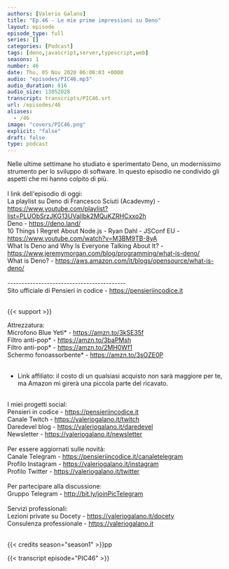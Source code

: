 ```yaml
---
authors: [Valerio Galano]
title: "Ep.46 - Le mie prime impressioni su Deno"
layout: episode
episode_type: full
series: []
categories: [Podcast]
tags: [deno,javascript,server,typescript,web]
seasons: 1
number: 46
date: Thu, 05 Nov 2020 06:00:03 +0000
audio: "episodes/PIC46.mp3"
audio_duration: 816
audio_size: 13052028
transcript: transcripts/PIC46.srt
url: /episodes/46
aliases: 
  - /46
image: "covers/PIC46.png"
explicit: "false"
draft: false
type: podcast
---
```

Nelle ultime settimane ho studiato e sperimentato Deno, un modernissimo strumento per lo sviluppo di software. In questo episodio ne condivido gli aspetti che mi hanno colpito di più.<br />
<br />
I link dell'episodio di oggi: <br />
La playlist su Deno di Francesco Sciuti (Acadevmy) - <a href="https://www.youtube.com/playlist?list=PLUObSrzJKG13UValIbk2MQuKZRHCxxo2h" rel="noopener">https://www.youtube.com/playlist?list=PLUObSrzJKG13UValIbk2MQuKZRHCxxo2h</a> <br />
Deno - <a href="https://deno.land/" rel="noopener">https://deno.land/</a> <br />
10 Things I Regret About Node.js - Ryan Dahl - JSConf EU - <a href="https://www.youtube.com/watch?v=M3BM9TB-8yA" rel="noopener">https://www.youtube.com/watch?v=M3BM9TB-8yA</a> <br />
What Is Deno and Why Is Everyone Talking About It? - <a href="https://www.jeremymorgan.com/blog/programming/what-is-deno/" rel="noopener">https://www.jeremymorgan.com/blog/programming/what-is-deno/</a> <br />
What is Deno? - <a href="https://aws.amazon.com/it/blogs/opensource/what-is-deno/" rel="noopener">https://aws.amazon.com/it/blogs/opensource/what-is-deno/</a> <br />
<br />
------------------------------------------<br />
Sito ufficiale di Pensieri in codice - <a href="https://pensieriincodice.it" rel="noopener">https://pensieriincodice.it</a> <br />
<br />


{{< support >}}

Attrezzatura:<br />
Microfono Blue Yeti* - <a href="https://amzn.to/3kSE35f" rel="noopener">https://amzn.to/3kSE35f</a>  <br />
Filtro anti-pop* - <a href="https://amzn.to/3baPMsh" rel="noopener">https://amzn.to/3baPMsh</a>  <br />
Filtro anti-pop* - <a href="https://amzn.to/2MH0Wf1" rel="noopener">https://amzn.to/2MH0Wf1</a>  <br />
Schermo fonoassorbente* - <a href="https://amzn.to/3sOZE0P" rel="noopener">https://amzn.to/3sOZE0P</a>  <br />
<br />
* Link affiliato: il costo di un qualsiasi acquisto non sarà maggiore per te, ma Amazon mi girerà una piccola parte del ricavato. <br />
<br />
I miei progetti social:<br />
Pensieri in codice - <a href="https://pensieriincodice.it" rel="noopener">https://pensieriincodice.it</a> <br />
Canale Twitch - <a href="https://valeriogalano.it/twitch" rel="noopener">https://valeriogalano.it/twitch</a> <br />
Daredevel blog - <a href="https://valeriogalano.it/daredevel" rel="noopener">https://valeriogalano.it/daredevel</a> <br />
Newsletter - <a href="https://valeriogalano.it/newsletter" rel="noopener">https://valeriogalano.it/newsletter</a> <br />
<br />
Per essere aggiornati sulle novità:<br />
Canale Telegram - <a href="https://pensieriincodice.it/canaletelegram" rel="noopener">https://pensieriincodice.it/canaletelegram</a> <br />
Profilo Instagram - <a href="https://valeriogalano.it/instagram" rel="noopener">https://valeriogalano.it/instagram</a> <br />
Profilo Twitter - <a href="https://valeriogalano.it/twitter" rel="noopener">https://valeriogalano.it/twitter</a> <br />
<br />
Per partecipare alla discussione:<br />
Gruppo Telegram - <a href="http://bit.ly/joinPicTelegram" rel="noopener">http://bit.ly/joinPicTelegram</a> <br />
<br />
Servizi professionali:<br />
Lezioni private su Docety - <a href="https://valeriogalano.it/docety" rel="noopener">https://valeriogalano.it/docety</a> <br />
Consulenza professionale - <a href="https://valeriogalano.it" rel="noopener">https://valeriogalano.it</a> <br />
<br />


{{< credits season="season1" >}}pp

<!-- more -->

{{< transcript episode="PIC46" >}}